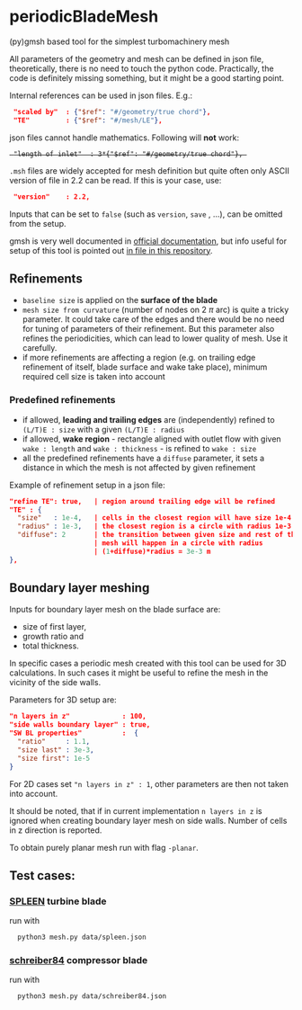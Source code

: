 # periodicBladeMesh
(py)gmsh based tool for the simplest turbomachinery mesh

All parameters of the geometry and mesh can be defined in json file, theoretically, there
is no need to touch the python code. Practically, the code is definitely missing something, 
but it might be a good starting point.

Internal references can be used in json files. E.g.:
```json
 "scaled by"  : {"$ref": "#/geometry/true chord"},
 "TE"         : {"$ref": "#/mesh/LE"},
```

json files cannot handle mathematics. Following will **not** work:

<strike>

```
 "length of inlet"  : 3*{"$ref": "#/geometry/true chord"}, 
```

</strike>

`.msh` files are widely accepted for mesh definition but quite often only ASCII version of 
file in 2.2 can be read. If this is your case, use: 

```json
 "version"    : 2.2,
```

Inputs that can be set to `false` (such as `version`, `save` , ...), can be omitted from 
the setup.

gmsh is very well documented in 
[official documentation](https://gmsh.info/doc/texinfo/gmsh.html), but info useful for setup
of this tool is pointed out [in file in this repository](notesOnGMSH.md).

## Refinements 

- `baseline size` is applied on the **surface of the blade**
- `mesh size from curvature` (number of nodes on 2 $\pi$ arc) is quite a tricky parameter. 
It could take care of the edges and there would be no need for tuning of parameters of 
their refinement. But this parameter also refines the periodicities, which can lead to 
lower quality of mesh. Use it carefully.
- if more refinements are affecting a region (e.g. on trailing edge refinement of itself, 
blade surface and wake take place), minimum required cell size is taken into account

### Predefined refinements

- if allowed, **leading and trailing edges** are (independently) refined to `(L/T)E : size` 
with a given `(L/T)E : radius`
- if allowed, **wake region** - rectangle aligned with outlet flow with given 
`wake : length` and `wake : thickness` - is refined to `wake : size`
- all the predefined refinements have a `diffuse` parameter, it sets a distance in which 
the mesh is not affected by given refinement

Example of refinement setup in a json file:

```json
"refine TE": true,   | region around trailing edge will be refined 
"TE" : {
  "size"   : 1e-4,   | cells in the closest region will have size 1e-4 m
  "radius" : 1e-3,   | the closest region is a circle with radius 1e-3 m
  "diffuse": 2       | the transition between given size and rest of the 
                     | mesh will happen in a circle with radius 
                     | (1+diffuse)*radius = 3e-3 m
},
```

## Boundary layer meshing

Inputs for boundary layer mesh on the blade surface are:
- size of first layer, 
- growth ratio and 
- total thickness.

In specific cases a periodic mesh created with this tool can be used for 3D calculations. 
In such cases it might be useful to refine the mesh in the vicinity of the side walls.

Parameters for 3D setup are:

```json
"n layers in z"             : 100,
"side walls boundary layer" : true,
"SW BL properties"          :  {
  "ratio"     : 1.1,
  "size last" : 3e-3,
  "size first": 1e-5
}
```

For 2D cases set `"n layers in z" : 1`, other parameters are then not taken into account.

It should be noted, that if in current implementation `n layers in z` is ignored when 
creating boundary layer mesh on side walls. Number of cells in z direction is reported. 

To obtain purely planar mesh run with flag `-planar`.

## Test cases:

### [SPLEEN](https://doi.org/10.5281/zenodo.7264761) turbine blade

run with 
```bash
  python3 mesh.py data/spleen.json
```

### [schreiber84](https://doi.org/10.1115/1.3239561) compressor blade

run with 
```bash
  python3 mesh.py data/schreiber84.json
```
